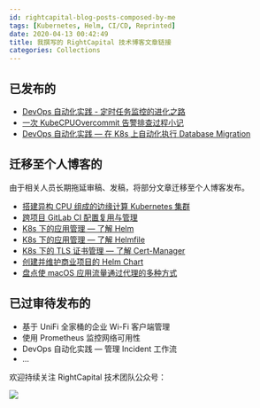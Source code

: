 ```yaml
---
id: rightcapital-blog-posts-composed-by-me
tags: [Kubernetes, Helm, CI/CD, Reprinted]
date: 2020-04-13 00:42:49
title: 我撰写的 RightCapital 技术博客文章链接
categories: Collections
---
```


## 已发布的

- [DevOps 自动化实践 - 定时任务监控的进化之路](https://zhuanlan.zhihu.com/p/108589827)
- [一次 KubeCPUOvercommit 告警排查过程小记](https://zhuanlan.zhihu.com/p/113520011)
- [DevOps 自动化实践 — 在 K8s 上自动化执行 Database Migration](https://zhuanlan.zhihu.com/p/136630460)

## 迁移至个人博客的

由于相关人员长期拖延审稿、发稿，将部分文章迁移至个人博客发布。

- [搭建异构 CPU 组成的边缘计算 Kubernetes 集群](/posts/setup-an-edge-computing-cluster-with-different-archs-of-cpus/)
- [跨项目 GitLab CI 配置复用与管理](/posts/reuse-gitlab-ci-configs-across-projects/)
- [K8s 下的应用管理 — 了解 Helm](/posts/getting-to-know-helm/)
- [K8s 下的应用管理 — 了解 Helmfile](/posts/getting-to-know-helmfile/)
- [K8s 下的 TLS 证书管理 — 了解 Cert-Manager](/posts/getting-to-know-cert-manager/)
- [创建并维护商业项目的 Helm Chart](/posts/create-and-maintain-a-helm-chart/)
- [盘点使 macOS 应用流量通过代理的多种方式](/posts/redirecting-network-traffic-of-various-apps-on-macos-to-proxies/)

## 已过审待发布的

- 基于 UniFi 全家桶的企业 Wi-Fi 客户端管理
- 使用 Prometheus 监控网络可用性
- DevOps 自动化实践 — 管理 Incident 工作流
- ...

欢迎持续关注 RightCapital 技术团队公众号：

![](/resources/1e13b8d8d8459413efc5c65bfa851d52.png)
